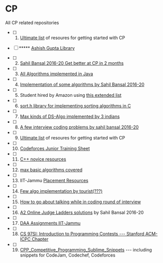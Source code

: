 # CP

All CP related repositories

- [ ] 1.   [Ultimate list](https://github.com/lnishan/awesome-competitive-programming) of resoures for getting started with CP

- [ ] ***** [Ashish Gupta Library](https://github.com/Ashishgup1/Competitive-Coding)

- [ ] 2.   [Sahil Bansal 2016-20 Get better at CP in 2 months](https://github.com/sahilbansal17/Get_Better_at_CP_in_2_Months)

- [ ] 3.   [All Algorithms implemented in Java](https://github.com/TheAlgorithms/Java)

- [ ] 4.   [Implementation of some algorithms by Sahil Bansal 2016-20](https://github.com/sahilbansal17/Competitive_Coding)

- [ ] 5.   Student hired by Amazon using [this extended list](https://github.com/jwasham/coding-interview-university)

- [ ] 6.   [sort.h library for implementing sorting algorithms in C](https://github.com/swenson/sort)

- [ ] 7.   [Max kinds of DS-Algo implemented by 3 indians](https://github.com/VAR-solutions/Algorithms)

- [ ] 8.   [A few interview coding problems by sahil bansal 2016-20](https://github.com/sahilbansal17/Coding-Interview-Problems)

- [ ] 9.   [Ultimate list](https://github.com/lnishan/awesome-competitive-programming) of resoures for getting started with CP

- [ ] 10.   [Codeforces Junior Training Sheet](https://github.com/sahilbansal17/junior-training-sheet)

- [ ] 11.   [C++ novice resources](https://github.com/Novice-Paradigm/Cplusplus)

- [ ] 12.  [max basic algorithms covered](https://github.com/xtaci/algorithms)

- [ ] 13.  IIT-Jammu [Placement Resources](https://github.com/coding-club-iit-jammu/Coding-Interview-Preparation)

- [ ] 14.  [Few algo implementation by tourist(???)](https://github.com/the-tourist/algo)

- [ ] 15.  [How to go about talking while in coding round of interview](https://github.com/sahilbansal17/CodeChef-Trainer-Assignment)

- [ ] 16.  [A2 Online Judge Ladders solutions](https://github.com/sahilbansal17/A2-Online-Judge-Ladders) by Sahil Bansal 2016-20

- [ ] 17.  [DAA Assignments IIT-Jammu](https://github.com/sahilbansal17/CSL351-Assignments)

- [ ] 18.  [CS 97SI: Introduction to Programming Contests --- Stanford ACM-ICPC Chapter](https://github.com/jaehyunp/stanfordacm)

- [ ] 19.  [CPP_Competitive_Programming_Sublime_Snippets](https://github.com/MeghaSharma21/CPP_Competitive_Programming_Sublime_Snippets) --- including snippets for CodeJam, Codechef, Codeforces
